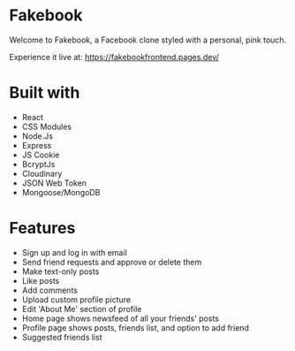 # Fakebook

Welcome to Fakebook, a Facebook clone styled with a personal, pink touch.

Experience it live at: https://fakebookfrontend.pages.dev/

# Built with

* React
* CSS Modules
* Node.Js
* Express
* JS Cookie
* BcryptJs
* Cloudinary
* JSON Web Token
* Mongoose/MongoDB

# Features


* Sign up and log in with email
* Send friend requests and approve or delete them
* Make text-only posts
* Like posts
* Add comments
* Upload custom profile picture
* Edit 'About Me' section of profile
* Home page shows newsfeed of all your friends' posts
* Profile page shows posts, friends list, and option to add friend
* Suggested friends list




